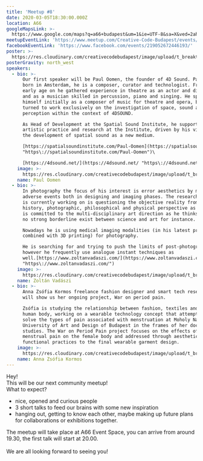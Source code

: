 ```yaml
---
title: 'Meetup #8'
date: 2020-03-05T18:30:00.000Z
location: A66
googleMapsLink: >-
  https://www.google.com/maps?q=a66+budapest&um=1&ie=UTF-8&sa=X&ved=2ahUKEwi8rby1qMnnAhVF8aYKHdABCEEQ_AUoAXoECBQQAw
meetupEventLink: 'https://www.meetup.com/Creative-Code-Budapest/events/qnhgzpybcdbjb/'
facebookEventLink: 'https://www.facebook.com/events/219052672446193/'
poster: >-
  https://res.cloudinary.com/creativecodebudapest/image/upload/t_breakthumbnails/v1581419334/CCBP_FB_Group_Cover_8_nologo_uontc8.png
posterGravity: north_west
speakers:
  - bio: >-
      Our first speaker will be Paul Oomen, the founder of 4D Sound. Paul was
      born in Amsterdam, he is a composer, curator and technologist. From an
      early age on he gathered experience in theatre as an actor and director,
      and as a musician skilled in percussion, piano and singing. He specialised
      himself initially as a composer of music for theatre and opera, before he
      turned to work exclusively on the investigation of space, sound and
      perception within the context of 4DSOUND.

      As Head of Development at the Spatial Sound Institute, he supports
      artistic practice and research at the Institute, driven by his vision on
      the development of spatial sound as a new medium.

      [https://spatialsoundinstitute.com/Paul-Oomen](https://spatialsoundinstitute.com/Paul-Oomen
      "https\://spatialsoundinstitute.com/Paul-Oomen")\

      [https://4dsound.net/](https://4dsound.net/ "https\://4dsound.net/")
    image: >-
      https://res.cloudinary.com/creativecodebudapest/image/upload/t_breakthumbnails/v1581418822/cc8/paul_wp4wdo.jpg
    name: Paul Oomen
  - bio: >-
      In photography the focus of his interest is error aesthetics by managing
      adverse events both in designing and imaging phases. The research field he
      is currently working on is questioning the objective reality from art
      history, photographic, philosophical and physical perspective as well. He
      is committed to the multi-disciplinary art direction as he thinks there is
      no strong borderline exist between science and art for instance.

      Nowadays he is using medical imaging modalities (in his latest project
      combined with 3D printing) for photography.

      He is searching for and trying to push the limits of post-photography,
      however he frequently use analogue instant techniques as
      well.[https://www.zoltanvadaszi.com/](https://www.zoltanvadaszi.com/
      "https\://www.zoltanvadaszi.com/")
    image: >-
      https://res.cloudinary.com/creativecodebudapest/image/upload/t_breakthumbnails/v1581418874/cc8/vadaszi_w1wuvz.jpg
    name: Zoltán Vadászi
  - bio: >-
      Anna Zsófia Kormos freelance fashion designer and smart tech researcher
      will show us her ongoing project, War on period pain.

      Zsófia is studying the relationship between fashion, textiles and the
      human body, working on a wearable technology concept that attempts to
      solve the types of pain associated with menstruation at Moholy Nagy Art
      University of Art and Design of Budapest in the frames of her doctorate
      studies. The War on Period Pain project focuses on the effects of
      menstrual pain on the female body and addressed through aesthetic and
      functional practices to the final wearable garment design.
    image: >-
      https://res.cloudinary.com/creativecodebudapest/image/upload/t_breakthumbnails/v1581418847/cc8/kormos_lcyp0u.jpg
    name: Anna Zsófia Kormos
---
```

Hey!\
This will be our next community meetup!\
What to expect?

* nice, opened and curious people
* 3 short talks to feed our brains with some new inspiration
* hanging out, getting to know each other, maybe making up future plans for collaborations or exhibitions together.

The meetup will take place at A66 Event Space, you can arrive from around 19.30, the first talk will start at 20.00.\
\
We are all looking forward to seeing you!

